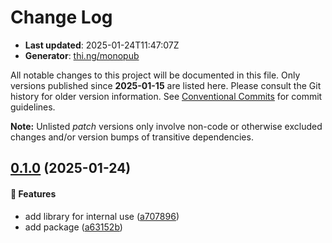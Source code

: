 # Change Log

- **Last updated**: 2025-01-24T11:47:07Z
- **Generator**: [thi.ng/monopub](https://thi.ng/monopub)

All notable changes to this project will be documented in this file.
Only versions published since **2025-01-15** are listed here.
Please consult the Git history for older version information.
See [Conventional Commits](https://conventionalcommits.org/) for commit guidelines.

**Note:** Unlisted _patch_ versions only involve non-code or otherwise excluded changes
and/or version bumps of transitive dependencies.

## [0.1.0](https://github.com/jackdbd/rapido/tree/@jackdbd/stdlib@0.1.0) (2025-01-24)

#### 🚀 Features

- add library for internal use ([a707896](https://github.com/jackdbd/rapido/commit/a707896))
- add package ([a63152b](https://github.com/jackdbd/rapido/commit/a63152b))
